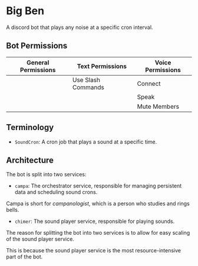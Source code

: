 # Big Ben

A discord bot that plays any noise at a specific cron interval.

## Bot Permissions

| General Permissions | Text Permissions | Voice Permissions |
| -------------------- | ---------------- | ------------------ |
|                      | Use Slash Commands | Connect            |
|                      |                    | Speak              |
|                      |                    | Mute Members |

## Terminology

- `SoundCron`: A cron job that plays a sound at a specific time.

## Architecture

The bot is split into two services:

- `campa`: The orchestrator service, responsible for managing persistent data and scheduling sound crons.

Campa is short for _campanologist_, which is a person who studies and rings bells.

- `chimer`: The sound player service, responsible for playing sounds.

The reason for splitting the bot into two services is to allow for easy scaling of the sound player service.

This is because the sound player service is the most resource-intensive part of the bot.
